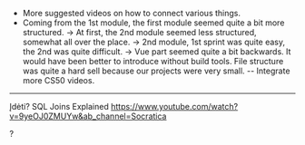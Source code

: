 - More suggested videos on how to connect various things.
- Coming from the 1st module, the first module seemed quite a bit more structured.
  -> At first, the 2nd module seemed less structured, somewhat all over the place.
  -> 2nd module, 1st sprint was quite easy, the 2nd was quite difficult.
  -> Vue part seemed quite a bit backwards. It would have been better to introduce without build tools. File structure was quite a hard sell because our projects were very small.
-- Integrate more CS50 videos.

---

Įdėti?
SQL Joins Explained
https://www.youtube.com/watch?v=9yeOJ0ZMUYw&ab_channel=Socratica

?